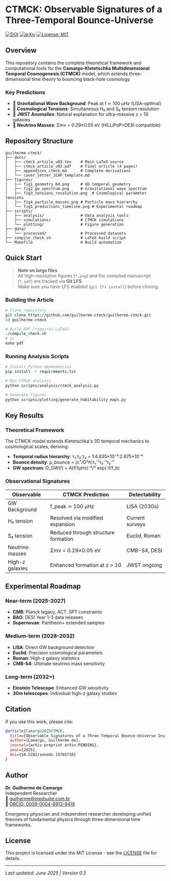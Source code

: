 
# CTMCK: Observable Signatures of a Three-Temporal Bounce-Universe

[![DOI](https://zenodo.org/badge/DOI/10.5281/zenodo.15765710.svg)](https://doi.org/10.5281/zenodo.15765710)
[![arXiv](https://img.shields.io/badge/arXiv-PENDING-b31b1b.svg)](https://arxiv.org/abs/PENDING)
[![License: MIT](https://img.shields.io/badge/License-MIT-yellow.svg)](https://opensource.org/licenses/MIT)

## Overview

This repository contains the complete theoretical framework and computational tools for the **Camargo–Kletetschka Multidimensional Temporal Cosmogenesis (CTMCK)** model, which extends three-dimensional time theory to bouncing black-hole cosmology.

### Key Predictions

- 🌊 **Gravitational Wave Background**: Peak at f ≃ 100 μHz (LISA-optimal)
- 🔭 **Cosmological Tensions**: Simultaneous H₀ and S₈ tension resolution  
- 🌌 **JWST Anomalies**: Natural explanation for ultra-massive z > 10 galaxies
- 🔬 **Neutrino Masses**: Σmν = 0.29±0.05 eV (HiLLiPoP+DESI compatible)

## Repository Structure

```
guilherme-ctmck/
├── docs/
│   ├── ctmck_article_v03.tex    # Main LaTeX source
│   ├── ctmck_article_v03.pdf    # Final article (4 pages)
│   ├── appendices_ctmck.md      # Complete derivations
│   └── cover_letter_JCAP_template.md
├── figures/
│   ├── fig1_geometry_6d.png     # 6D temporal geometry
│   ├── fig2_gw_spectrum.png     # Gravitational wave spectrum
│   ├── fig3_tensions_resolution.png  # Cosmological parameter tensions
│   ├── fig4_particle_masses.png # Particle mass hierarchy
│   └── fig5_predictions_timeline.png # Experimental roadmap
├── scripts/
│   ├── analysis/                # Data analysis tools
│   ├── simulations/             # CTMCK simulations
│   └── plotting/                # Figure generation
├── data/
│   └── processed/               # Processed datasets
├── compile_check.sh             # LaTeX build script
└── Makefile                     # Build automation
```

## Quick Start

> **Note on large files**  
> All high-resolution figures (`*.png`) and the compiled manuscript (`*.pdf`)
> are tracked via **Git LFS**.  
> Make sure you have LFS enabled (`git lfs install`) before cloning.

### Building the Article

```bash
# Clone repository
git clone https://github.com/guilherme-ctmck/guilherme-ctmck.git
cd guilherme-ctmck

# Build PDF (requires LaTeX)
./compile_check.sh
# or
make pdf
```

### Running Analysis Scripts

```bash
# Install Python dependencies
pip install -r requirements.txt

# Run CTMCK analysis
python scripts/analysis/ctmck_analysis.py

# Generate figures
python scripts/plotting/generate_habitability_maps.py
```

## Key Results

### Theoretical Framework

The CTMCK model extends Kletetschka's 3D temporal mechanics to cosmological scales, deriving:

- **Temporal radius hierarchy**: τ₁:τ₂:τ₃ = 1:4.835×10⁻³:2.875×10⁻⁴
- **Bounce density**: ρ_bounce = (c⁷/G²ℏ)τ₁⁻¹τ₂⁻¹τ₃⁻¹  
- **GW spectrum**: Ω_GW(f) = A(f/1μHz)⁻²/³ exp(-f/f_b)

### Observational Signatures

| Observable | CTMCK Prediction | Detectability |
|------------|------------------|---------------|
| GW Background | f_peak ≃ 100 μHz | LISA (2030s) |
| H₀ tension | Resolved via modified expansion | Current surveys |
| S₈ tension | Reduced through structure formation | Euclid, Roman |
| Neutrino masses | Σmν = 0.29±0.05 eV | CMB-S4, DESI |
| High-z galaxies | Enhanced formation at z > 10 | JWST ongoing |

## Experimental Roadmap

### Near-term (2025-2027)
- **CMB**: Planck legacy, ACT, SPT constraints
- **BAO**: DESI Year 1-3 data releases  
- **Supernovae**: Pantheon+ extended samples

### Medium-term (2028-2032)
- **LISA**: Direct GW background detection
- **Euclid**: Precision cosmological parameters
- **Roman**: High-z galaxy statistics
- **CMB-S4**: Ultimate neutrino mass sensitivity

### Long-term (2032+)
- **Einstein Telescope**: Enhanced GW sensitivity
- **30m telescopes**: Individual high-z galaxy studies

## Citation

If you use this work, please cite:

```bibtex
@article{Camargo2025CTMCK,
  title={Observable Signatures of a Three-Temporal Bounce-Universe Inside a Black Hole},
  author={Camargo, Guilherme de},
  journal={arXiv preprint arXiv:PENDING},
  year={2025},
  doi={10.5281/zenodo.15765710}
}
```

## Author

**Dr. Guilherme de Camargo**  
Independent Researcher  
📧 guilherme@medsuite.com.br  
🔗 [ORCID: 0009-0004-8913-9419](https://orcid.org/0009-0004-8913-9419)

Emergency physician and independent researcher developing unified theories of fundamental physics through three-dimensional time frameworks.

## License

This project is licensed under the MIT License - see the [LICENSE](LICENSE) file for details.

---

*Last updated: June 2025 | Version 0.3*